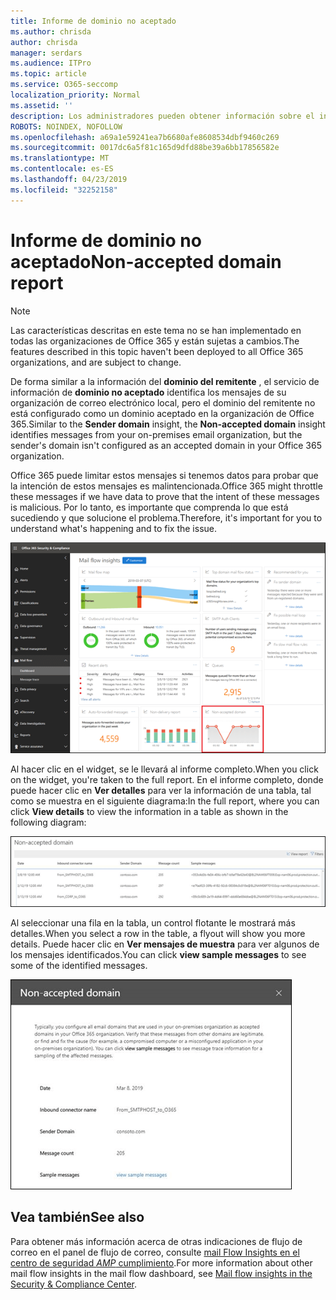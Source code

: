 ```yaml
---
title: Informe de dominio no aceptado
ms.author: chrisda
author: chrisda
manager: serdars
ms.audience: ITPro
ms.topic: article
ms.service: O365-seccomp
localization_priority: Normal
ms.assetid: ''
description: Los administradores pueden obtener información sobre el informe de dominio no aceptado en el panel de flujo de correo en el centro de seguridad & cumplimiento.
ROBOTS: NOINDEX, NOFOLLOW
ms.openlocfilehash: a69a1e59241ea7b6680afe8608534dbf9460c269
ms.sourcegitcommit: 0017dc6a5f81c165d9dfd88be39a6bb17856582e
ms.translationtype: MT
ms.contentlocale: es-ES
ms.lasthandoff: 04/23/2019
ms.locfileid: "32252158"
---
```

# <a name="non-accepted-domain-report"></a><span data-ttu-id="59b0f-103">Informe de dominio no aceptado</span><span class="sxs-lookup"><span data-stu-id="59b0f-103">Non-accepted domain report</span></span>

> [!NOTE]
> <span data-ttu-id="59b0f-104">Las características descritas en este tema no se han implementado en todas las organizaciones de Office 365 y están sujetas a cambios.</span><span class="sxs-lookup"><span data-stu-id="59b0f-104">The features described in this topic haven't been deployed to all Office 365 organizations, and are subject to change.</span></span>

<span data-ttu-id="59b0f-105">De forma similar a la información del **dominio del remitente** , el servicio de información de **dominio no aceptado** identifica los mensajes de su organización de correo electrónico local, pero el dominio del remitente no está configurado como un dominio aceptado en la organización de Office 365.</span><span class="sxs-lookup"><span data-stu-id="59b0f-105">Similar to the **Sender domain** insight, the **Non-accepted domain** insight identifies messages from your on-premises email organization, but the sender's domain isn't configured as an accepted domain in your Office 365 organization.</span></span>

<span data-ttu-id="59b0f-106">Office 365 puede limitar estos mensajes si tenemos datos para probar que la intención de estos mensajes es malintencionada.</span><span class="sxs-lookup"><span data-stu-id="59b0f-106">Office 365 might throttle these messages if we have data to prove that the intent of these messages is malicious.</span></span> <span data-ttu-id="59b0f-107">Por lo tanto, es importante que comprenda lo que está sucediendo y que solucione el problema.</span><span class="sxs-lookup"><span data-stu-id="59b0f-107">Therefore, it's important for you to understand what's happening and to fix the issue.</span></span>

![El informe de dominio no aceptado en el panel de flujo de correo en el centro de seguridad & cumplimiento](media/non-accepted-domain-report-selected.png)

<span data-ttu-id="59b0f-109">Al hacer clic en el widget, se le llevará al informe completo.</span><span class="sxs-lookup"><span data-stu-id="59b0f-109">When you click on the widget, you're taken to the full report.</span></span> <span data-ttu-id="59b0f-110">En el informe completo, donde puede hacer clic en **Ver detalles** para ver la información de una tabla, tal como se muestra en el siguiente diagrama:</span><span class="sxs-lookup"><span data-stu-id="59b0f-110">In the full report, where you can click **View details** to view the information in a table as shown in the following diagram:</span></span>

![Ver la tabla de detalles en el informe de dominio no aceptado](media/non-accepted-domain-report-view-details.png)

<span data-ttu-id="59b0f-112">Al seleccionar una fila en la tabla, un control flotante le mostrará más detalles.</span><span class="sxs-lookup"><span data-stu-id="59b0f-112">When you select a row in the table, a flyout will show you more details.</span></span> <span data-ttu-id="59b0f-113">Puede hacer clic en **Ver mensajes de muestra** para ver algunos de los mensajes identificados.</span><span class="sxs-lookup"><span data-stu-id="59b0f-113">You can click **view sample messages** to see some of the identified messages.</span></span>

![Selección de una fila en la tabla de detalles en el informe de dominio no aceptado](media/non-accepted-domain-report-select-row-in-table.png)

## <a name="see-also"></a><span data-ttu-id="59b0f-115">Vea también</span><span class="sxs-lookup"><span data-stu-id="59b0f-115">See also</span></span>

<span data-ttu-id="59b0f-116">Para obtener más información acerca de otras indicaciones de flujo de correo en el panel de flujo de correo, consulte [mail Flow Insights en el centro de seguridad _AMP_ cumplimiento](mail-flow-insights-v2.md).</span><span class="sxs-lookup"><span data-stu-id="59b0f-116">For more information about other mail flow insights in the mail flow dashboard, see [Mail flow insights in the Security & Compliance Center](mail-flow-insights-v2.md).</span></span>
